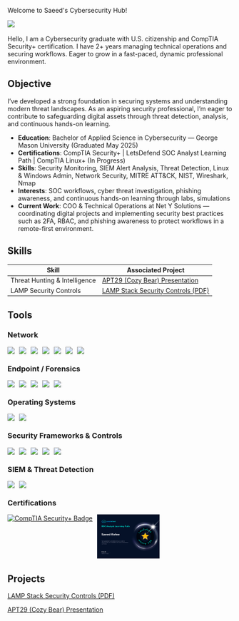 Welcome to Saeed's Cybersecurity Hub! 


<a href="https://www.linkedin.com/in/saeed-rafee/"><img src="https://img.shields.io/badge/-LinkedIn-0072b1?&style=for-the-badge&logo=linkedin&logoColor=white" /></a>

Hello, I am a Cybersecurity graduate with U.S. citizenship and CompTIA Security+ certification. I have 2+ years managing technical operations and securing workflows. Eager to grow in a fast-paced, dynamic professional environment.

## Objective

I’ve developed a strong foundation in securing systems and understanding modern threat landscapes. As an aspiring security professional, I’m eager to contribute to safeguarding digital assets through threat detection, analysis, and continuous hands-on learning.
-  **Education**: Bachelor of Applied Science in Cybersecurity — George Mason University (Graduated May 2025)
-  **Certifications**: CompTIA Security+ | LetsDefend SOC Analyst Learning Path | CompTIA Linux+ (In Progress)
-  **Skills**: Security Monitoring, SIEM Alert Analysis, Threat Detection, Linux & Windows Admin, Network Security, MITRE ATT&CK, NIST, Wireshark, Nmap 
-  **Interests**: SOC workflows, cyber threat investigation, phishing awareness, and continuous hands-on learning through labs, simulations
-  **Current Work**: COO & Technical Operations at Net Y Solutions — coordinating digital projects and implementing security best practices such as 2FA, RBAC, and phishing awareness to protect workflows in a remote-first environment.


## Skills

| Skill                                         | Associated Project         |
|-----------------------------------------------|----------------------------|
| Threat Hunting & Intelligence |[APT29 (Cozy Bear) Presentation](https://www.youtube.com/watch?v=FAkDtl4UOf8)|
| LAMP Security Controls | [LAMP Stack Security Controls (PDF)](./LAMP-Security-Controls.pdf) |



## Tools

### Network
<div style="display: flex; flex-wrap: wrap; gap: 10px;">
    <img src="https://img.shields.io/badge/-Wireshark-1679A7?style=for-the-badge&logo=Wireshark&logoColor=white" />
    <img src="https://img.shields.io/badge/-Nmap-90EE90?style=for-the-badge&logo=Nmap&logoColor=black" />
    <img src="https://img.shields.io/badge/-VPN-4B8BBE?style=for-the-badge&logo=OpenVPN&logoColor=white" />
    <img src="https://img.shields.io/badge/-Access%20Control-FFC0CB?style=for-the-badge" />
    <img src="https://img.shields.io/badge/-Network%20Monitoring%2FLogging-FFDEAD?style=for-the-badge" />
    <img src="https://img.shields.io/badge/-Nessus-004880?style=for-the-badge" />
    <img src="https://img.shields.io/badge/-Zero%20Trust-000000?style=for-the-badge" />
</div>

### Endpoint / Forensics
<div style="display: flex; flex-wrap: wrap; gap: 10px;">
    <img src="https://img.shields.io/badge/-Kali%20Linux-557C94?style=for-the-badge&logo=Kali%20Linux&logoColor=white" />
    <img src="https://img.shields.io/badge/-VirusTotal-48D1CC?style=for-the-badge&logo=VirusTotal&logoColor=white" />
    <img src="https://img.shields.io/badge/-VirtualBox-183A61?style=for-the-badge&logo=VirtualBox&logoColor=white" />
    <img src="https://img.shields.io/badge/-FTK%20Imager-8A2BE2?style=for-the-badge" />
    <img src="https://img.shields.io/badge/-Autopsy-FFA500?style=for-the-badge" />
</div>


### Operating Systems
<div style="display: flex; flex-wrap: wrap; gap: 10px;">
    <img src="https://img.shields.io/badge/-Windows-0078D6?style=for-the-badge&logo=Windows&logoColor=white" />
    <img src="https://img.shields.io/badge/-Linux-FCC624?style=for-the-badge&logo=Linux&logoColor=black" />
</div>

### Security Frameworks & Controls
<div style="display: flex; flex-wrap: wrap; gap: 10px;">
    <img src="https://img.shields.io/badge/-MITRE%20ATT%26CK-FF5733?style=for-the-badge" />
    <img src="https://img.shields.io/badge/-NIST-4682B4?style=for-the-badge" />
    <img src="https://img.shields.io/badge/-STIG-1E90FF?style=for-the-badge" />
    <img src="https://img.shields.io/badge/-CIS%20Controls-20B2AA?style=for-the-badge" />
    <img src="https://img.shields.io/badge/-OWASP%20Top%2010-DC143C?style=for-the-badge" />
</div>

### SIEM & Threat Detection
<div style="display: flex; flex-wrap: wrap; gap: 10px;">
    <img src="https://img.shields.io/badge/-SIEM-000000?style=for-the-badge" />
    <img src="https://img.shields.io/badge/-Threat%20Hunting-FF69B4?style=for-the-badge" />
</div>

### **Certifications**

<div style="display: flex; flex-wrap: wrap; gap: 10px;">
    <a href="https://www.credly.com/badges/509fba92-f437-460c-b0df-135325dc57f9/linked_in_profile" target="_blank">
        <img src="https://cin.comptia.org/media/securityplus-logo-certified-ce-jpg.16/full" alt="CompTIA Security+ Badge" style="width: 100px;">
    </a>
    <a href="https://app.letsdefend.io/certificate/show/f28c4bc1-fae2-40b8-8a24-a225b67358a2" target="_blank">
        <img src="https://raw.githubusercontent.com/srafee00/srafee00/main/letsdefend-soc-cert.png" alt="LetsDefend SOC Analyst Certificate" style="width: 140px;">
    </a>
</div>



## Projects
 [LAMP Stack Security Controls (PDF)](./LAMP-Security-Controls.pdf) 
 
 [APT29 (Cozy Bear) Presentation](https://www.youtube.com/watch?v=FAkDtl4UOf8)
